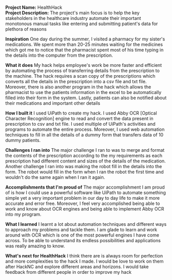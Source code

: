 **Project Name:** HealthHack<br />
**Project Description:** The project's main focus is to help the key stakeholders in the healthcare industry automate their important monotonous manual tasks like entering and submitting patient's data for plethora of reasons

**Inspiration**
One day during the summer, I visited a pharmacy for my sister's medications. We spent more than 20-25 minutes waiting for the medicines which got me to notice that the pharmacist spent most of his time typing in the details into the computer from the prescription.

**What it does**
My hack helps employee's work be more faster and efficient by automating the process of transferring details from the prescription to the machine. The hack requires a scan copy of the prescriptions which converts all the details in the prescription into a csv file and txt file. Moreover, there is also another program in the hack which allows the pharmacist to use the patients information in the excel to be automatically filled into their form in the system. Lastly, patients can also be notified about their medications and important other details

**How I built it**
I used UiPath to create my hack. I used Abby OCR [Optical Character Recognition] engine to read and convert the data present in prescription to csv and txt file. I used multiple of UiPath's activities and programs to automate the entire process. Moreover, I used web automation techniques to fill in all the details of a dummy form that transfers data of 10 dummy 
patients.

**Challenges I ran into**
The major challenge I ran to was to merge and format the contents of the prescription according to the my requirements as each prescription had different content and sizes of the details of the medication. Another challenge I ran into was making the robot fill in the details into the form. The robot would fill in the form when I ran the robot the first time and wouldn't do the same again when I ran it again.

**Accomplishments that I'm proud of**
The major accomplishment I am proud of is how I could use a powerful software like UiPath to automate something simple yet a very important problem in our day to day life to make it more accurate and error free. Moreover, I feel very accomplished being able to work and know about OCR engines and being able to implement Abby OCR into my program.

**What I learned**
I learnt a lot about automation techniques and different ways to approach my problems and tackle them. I am glade to learn and work around with OCR which is one of the most powerful engines I have come across. To be able to understand its endless possibilities and applications was really amazing to know.

**What's next for HealthHack**
I think there are is always room for perfection and more complexities to the hack I made. I would be love to work on them after HackNC and explore different areas and horizons. I would take feedback from different people in order to improve my hack

